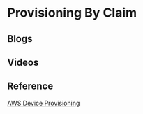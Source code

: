 # Provisioning By Claim

## Blogs


## Videos

## Reference

[AWS Device Provisioning](https://buildstorm.com/docs/aws_iot_for_esp32/v1.0.0/_provisioning.html)

